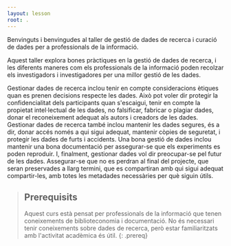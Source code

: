 ```yaml
---
layout: lesson
root: .
---
```


Benvinguts i benvingudes al taller de gestió de dades de recerca i curació de dades per a professionals de la informació. 

Aquest taller explora bones pràctiques en la gestió de dades de recerca, i les diferents maneres com els professionals de la informació poden recolzar els investigadors i investigadores per una millor gestió de les dades. 

Gestionar dades de recerca inclou tenir en compte consideracions ètiques quan es prenen decisions respecte les dades. Això pot voler dir protegir la confidencialitat dels participants quan s'escaigui, tenir en compte la propietat intel·lectual de les dades, no falsificar, fabricar o plagiar dades, donar el reconeixement adequat als autors i creadors de les dades. Gestionar dades de recerca també inclou mantenir les dades segures, és a dir, donar accés només a qui sigui adequat, mantenir còpies de seguretat, i protegir les dades de furts i accidents. Una bona gestió de dades inclou mantenir una bona documentació per assegurar-se que els experiments es poden reproduir. I, finalment, gestionar dades vol dir preocupar-se pel futur de les dades. Assegurar-se que no es perdran al final del projecte, que seran preservades a llarg termini, que es compartiran amb qui sigui adequat compartir-les, amb totes les metadades necessàries per què siguin útils.  

> ## Prerequisits
>
> Aquest curs està pensat per professionals de la informació que tenen
> coneixements de biblioteconomia i documentació. No és necessari tenir
> coneixements sobre dades de recerca, però estar familiaritzats amb 
> l'activitat acadèmica és útil.
{: .prereq}
